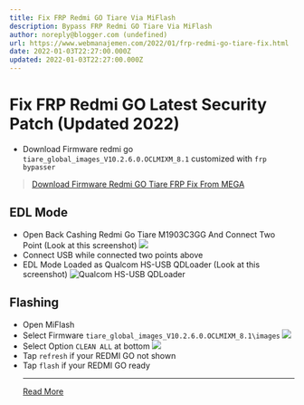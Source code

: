 ```yaml
---
title: Fix FRP Redmi GO Tiare Via MiFlash
description: Bypass FRP Redmi GO Tiare Via MiFlash
author: noreply@blogger.com (undefined)
url: https://www.webmanajemen.com/2022/01/frp-redmi-go-tiare-fix.html
date: 2022-01-03T22:27:00.000Z
updated: 2022-01-03T22:27:00.000Z
---
```


# Fix FRP Redmi GO Latest Security Patch (Updated 2022)

- Download Firmware redmi go `tiare_global_images_V10.2.6.0.OCLMIXM_8.1` customized with `frp bypasser`
> [Download Firmware Redmi GO Tiare FRP Fix From MEGA](https://mega.nz/file/OEFVBYJD#ptfhr6ADL6vwFu9ZikLnUkJqu9RfS-dUtBfvzDU_qMw)

## EDL Mode
- Open Back Cashing Redmi Go Tiare M1903C3GG And Connect Two Point (Look at this screenshot)
![](./frp-redmi-go-tiare-fix/Bypass%20FRP%20Redmi%20Go%20Tiare%20M1903C3GG.jpg)
- Connect USB while connected two points above
- EDL Mode Loaded as Qualcom HS-USB QDLoader (Look at this screenshot)
![Qualcom HS-USB QDLoader](./frp-redmi-go-tiare-fix/Qualcomm-HS-USB-Drivers-EDL-Mode.webp)

## Flashing
- Open MiFlash
- Select Firmware `tiare_global_images_V10.2.6.0.OCLMIXM_8.1\images`
![](./frp-redmi-go-tiare-fix/select%20firmware.jpg)
- Select Option `CLEAN ALL` at bottom
![](./frp-redmi-go-tiare-fix/full%20example.jpg)
- Tap `refresh` if your REDMI GO not shown
- Tap `flash` if your REDMI GO ready<hr/> <a href="https://www.webmanajemen.com/2022/01/frp-redmi-go-tiare-fix.html" rel="follow" class="button" id="read-more">Read More</a>